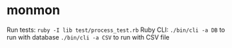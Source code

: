 # monmon

Run tests: `ruby -I lib test/process_test.rb`
Ruby CLI: `./bin/cli -a DB` to run with database
          `./bin/cli -a CSV` to run with CSV file
